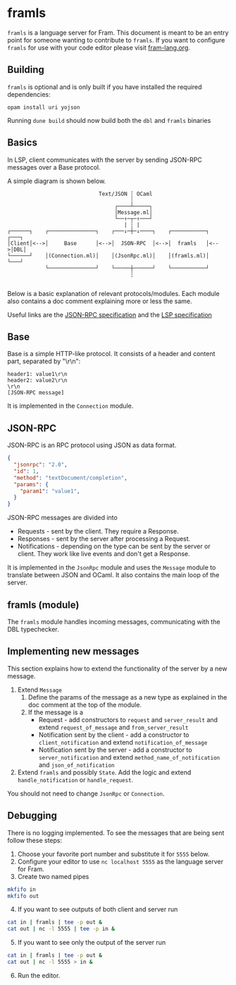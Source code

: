 framls
======

`framls` is a language server for Fram. This document is meant to be
an entry point for someone wanting to contribute to `framls`.
If you want to configure `framls` for use with your code editor please visit
[fram-lang.org](https://fram-lang.org).

Building
--------

`framls` is optional and is only built if you have installed the required dependencies:
```
opam install uri yojson
```

Running `dune build` should now build both the `dbl` and `framls` binaries

Basics
------

In LSP, client communicates with the server by sending JSON-RPC messages over
a Base protocol.

A simple diagram is shown below.
```
                             Text/JSON ┆ OCaml
                                       ┆
                                  ┌────┴─────┐
                                  │Message.ml│
                                  └──↑─┬─↑───┘
                                     | ┆ |  
┌──────┐    ┌───────────────┐    ┌───↓─┼─↓────┐    ┌───────────┐    ┌───┐
│Client│<-->│     Base      │<-->│  JSON-RPC  │<-->│  framls   │<-->│DBL│
└──────┘    │(Connection.ml)│    │(JsonRpc.ml)│    │(framls.ml)│    └───┘
            └───────────────┘    └─────┼──────┘    └───────────┘
                                       ┆ 
                                   
```

Below is a basic explanation of relevant protocols/modules. 
Each module also contains a doc comment explaining more or less the same.

Useful links are the
[JSON-RPC specification](https://www.jsonrpc.org/specification)
and the
[LSP specification](https://microsoft.github.io/language-server-protocol/specifications/lsp/3.17/specification/)

Base
----

Base is a simple HTTP-like protocol. It consists of a header and content part,
separated by "\r\n":
```
header1: value1\r\n
header2: value2\r\n
\r\n
[JSON-RPC message]
```

It is implemented in the `Connection` module.

JSON-RPC
--------

JSON-RPC is an RPC protocol using JSON as data format.
```json
{
  "jsonrpc": "2.0",
  "id": 1,
  "method": "textDocument/completion",
  "params": {
    "param1": "value1",
  }
}
```

JSON-RPC messages are divided into
* Requests - sent by the client. They require a Response.
* Responses - sent by the server after processing a Request.
* Notifications - depending on the type can be sent by the server or client.
  They work like live events and don't get a Response.

It is implemented in the `JsonRpc` module and uses the `Message` module
to translate between JSON and OCaml. It also contains the main loop of
the server.

framls (module)
---------------

The `framls` module handles incoming messages, communicating with
the DBL typechecker.

Implementing new messages
-------------------------

This section explains how to extend the functionality of the server by
a new message.

1. Extend `Message`
   1. Define the params of the message as a new type
      as explained in the doc comment at the top of the module.
   2. If the message is a
      * Request - add constructors to `request` and `server_result`
        and extend `request_of_message` and `from_server_result`
      * Notification sent by the client -
        add a constructor to `client_notification`
        and extend `notification_of_message`
      * Notification sent by the server -
        add a constructor to `server_notification`
        and extend `method_name_of_notification` and `json_of_notification`
2. Extend `framls` and possibly `State`.
   Add the logic and extend `handle_notification` or `handle_request`.

You should not need to change `JsonRpc` or `Connection`.

Debugging
---------

There is no logging implemented. To see the messages that are being sent
follow these steps:
1. Choose your favorite port number and substitute it for `5555` below.
2. Configure your editor to use `nc localhost 5555` as the language server
for Fram.
3. Create two named pipes
```bash
mkfifo in
mkfifo out
```
4. If you want to see outputs of both client and server run
```bash
cat in | framls | tee -p out &
cat out | nc -l 5555 | tee -p in & 
```
5. If you want to see only the output of the server run
```bash
cat in | framls | tee -p out &
cat out | nc -l 5555 > in & 
```
6. Run the editor.
